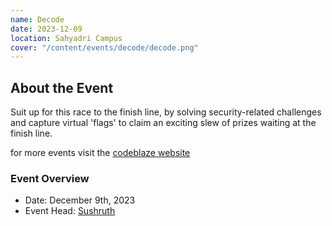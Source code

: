 ```yaml
---
name: Decode
date: 2023-12-09
location: Sahyadri Campus
cover: "/content/events/decode/decode.png"
---
```


## About the Event

Suit up for this race to the finish line, by solving security-related challenges and capture virtual 'flags' to claim an exciting slew of prizes waiting at the finish line.

for more events visit the [codeblaze website](https://codeblaze.sosc.org.in/)

### Event Overview

- Date: December 9th, 2023
- Event Head: [Sushruth](https://www.linkedin.com/in/sushruth-rao-396342221/)
